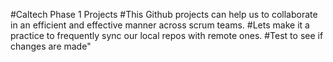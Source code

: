 #Caltech Phase 1 Projects 
#This Github projects can help us to collaborate in an efficient and effective manner across scrum teams.
#Lets make it a practice to frequently sync our local repos with remote ones.
#Test to see if changes are made"






